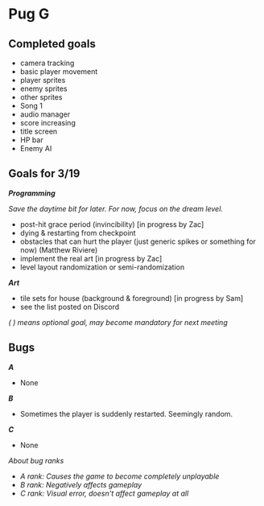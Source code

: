 # Pug G

## Completed goals

- camera tracking
- basic player movement
- player sprites
- enemy sprites
- other sprites
- Song 1
- audio manager
- score increasing
- title screen
- HP bar
- Enemy AI

## Goals for 3/19
***Programming***

*Save the daytime bit for later. For now, focus on the dream level.*
- post-hit grace period (invincibility) [in progress by Zac]
- dying & restarting from checkpoint
- obstacles that can hurt the player (just generic spikes or something for now) (Matthew Riviere)
- implement the real art [in progress by Zac]
- level layout randomization or semi-randomization

***Art***
- tile sets for house (background & foreground) [in progress by Sam]
- see the list posted on Discord

*( ) means optional goal, may become mandatory for next meeting*


## Bugs

***A***

- None

***B***

- Sometimes the player is suddenly restarted. Seemingly random.

***C***

- None

*About bug ranks*
- *A rank: Causes the game to become completely unplayable*
- *B rank: Negatively affects gameplay*
- *C rank: Visual error, doesn't affect gameplay at all*
